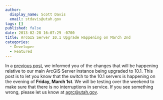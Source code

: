 ```yaml
---
author:
  display_name: Scott Davis
  email: stdavis@utah.gov
tags: []
published: false
date: 2013-02-28 16:07:29 -0700
title: ArcGIS Server 10.1 Upgrade Happening on March 2nd
categories:
  - Developer
  - Featured
---
```

<p>In a <a href="{{ "/arcgis-server-10-1-upgrade/" | prepend: site.baseurl }}">previous post</a>, we informed you of the changes that will be happening relative to our main ArcGIS Server instance being upgraded to 10.1. This post is to let you know that the switch to the 10.1 servers is happening on the evening of <strong>Friday, March 1st</strong>. We will be testing over the weekend to make sure that there is no interruptions in service. If you see something wrong, please let us know at <a href='mailto:agrc@utah.gov'>agrc@utah.gov</a>.</p>
